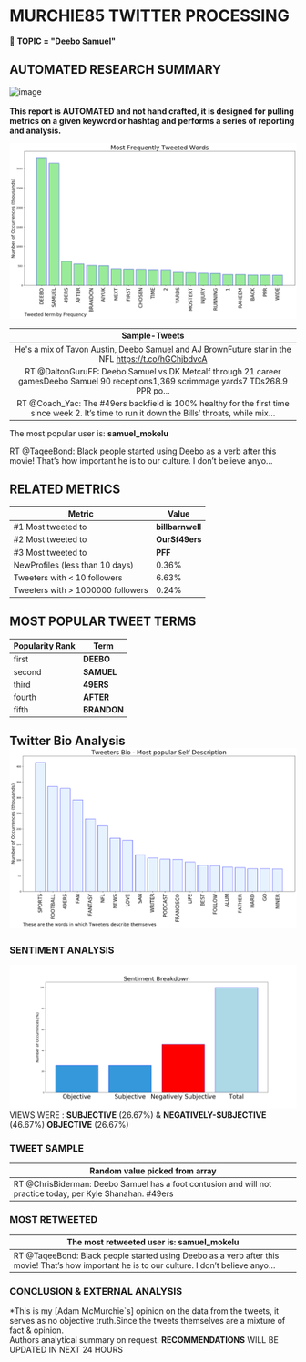 # MURCHIE85 TWITTER PROCESSING 
&#x1F34E; **TOPIC = "Deebo Samuel"**

## AUTOMATED RESEARCH SUMMARY

![image](https://marketingplatform.google.com/about/static/images/gmp/analytics-smb-benefit.jpg)
<br></br>
<b> This report is AUTOMATED and not hand crafted, it is designed for pulling metrics on a given keyword or hashtag and performs a series of reporting and analysis.</b>



![image](TWEETS.png)



|                **Sample-Tweets**        |
| :-------------: |
| He's a mix of Tavon Austin, Deebo Samuel and AJ BrownFuture star in the NFL https://t.co/hGChjbdvcA |
| RT @DaltonGuruFF: Deebo Samuel vs DK Metcalf through 21 career gamesDeebo Samuel 90 receptions1,369 scrimmage yards7 TDs268.9 PPR po… |
| RT @Coach_Yac: The #49ers backfield is 100% healthy for the first time since week 2. It’s time to run it down the Bills’ throats, while mix… |

The most popular user is: **samuel_mokelu**
<div class="alert alert-block alert-danger"> RT @TaqeeBond: Black people started using Deebo as a verb after this movie! That’s how important he is to our culture. I don’t believe anyo…</div>

## RELATED METRICS<br>
| Metric | Value |
| ------------- | ------------- |
| #1 Most tweeted to  | **billbarnwell** |
| #2 Most tweeted to  | **OurSf49ers** |
| #3 Most tweeted to  | **PFF** |
| NewProfiles (less than 10 days) | 0.36%  |
| Tweeters with < 10 followers  | 6.63%|
| Tweeters with > 1000000 followers  | 0.24%  |



## MOST POPULAR TWEET TERMS 


| Popularity Rank  | Term |
| ------------- | ------------- |
| first  | **DEEBO**  |
| second  | **SAMUEL**  |
| third  | **49ERS** |
| fourth  | **AFTER**  |
| fifth  | **BRANDON**  |


## Twitter Bio Analysis![image](BIO.png)
### SENTIMENT ANALYSIS
![image](sentiment.png)
VIEWS WERE : **SUBJECTIVE**  (26.67%) & **NEGATIVELY-SUBJECTIVE** (46.67%) **OBJECTIVE** (26.67%)

### TWEET SAMPLE 
| Random value picked from array |
| ------------- |
|RT @ChrisBiderman: Deebo Samuel has a foot contusion and will not practice today, per Kyle Shanahan. #49ers |

### MOST RETWEETED 

| The most retweeted user is: **samuel_mokelu**  |
| ------------- |
| RT @TaqeeBond: Black people started using Deebo as a verb after this movie! That’s how important he is to our culture. I don’t believe anyo… |

### CONCLUSION & EXTERNAL ANALYSIS

*This is my [Adam McMurchie`s] opinion on the data from the tweets, it serves as no objective truth.Since the tweets themselves are a mixture of fact & opinion.<br>
Authors analytical summary on request.
**RECOMMENDATIONS** WILL BE UPDATED IN NEXT  24 HOURS <br>